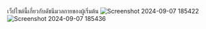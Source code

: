 เว็ปไซต์นี้เกี่ยวกับดัชนีมวลกายของผู้เริ่มต้น
![Screenshot 2024-09-07 185422](https://github.com/user-attachments/assets/a5852e0b-9d1a-4b04-97a7-a67fad9b36f4)
![Screenshot 2024-09-07 185436](https://github.com/user-attachments/assets/1840e2a2-e593-4991-9b3c-d6d9727d33b4)
